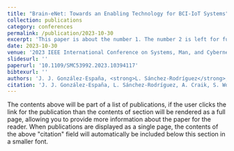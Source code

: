 ```yaml
---
title: "Brain-eNet: Towards an Enabling Technology for BCI-IoT Systems"
collection: publications
category: conferences
permalink: /publication/2023-10-30
excerpt: 'This paper is about the number 1. The number 2 is left for future work.'
date: 2023-10-30
venue: '2023 IEEE International Conference on Systems, Man, and Cybernetics (SMC), Honolulu, Oahu, HI, USA, 2023, pp. 3073-3078'
slidesurl: ''
paperurl: '10.1109/SMC53992.2023.10394117'
bibtexurl: ''
authors: 'J. J. González-España, <strong>L. Sánchez-Rodríguez</strong>, A. Craik, S. Wong, J. Feng and J. L. Contreras-Vidal'
citation: 'J. J. González-España, L. Sánchez-Rodríguez, A. Craik, S. Wong, J. Feng and J. L. Contreras-Vidal, "Brain-eNet: Towards an Enabling Technology for BCI-IoT Systems," 2023 IEEE International Conference on Systems, Man, and Cybernetics (SMC), Honolulu, Oahu, HI, USA, 2023, pp. 3073-3078, doi: 10.1109/SMC53992.2023.10394117.'
---
```

The contents above will be part of a list of publications, if the user clicks the link for the publication than the contents of section will be rendered as a full page, allowing you to provide more information about the paper for the reader. When publications are displayed as a single page, the contents of the above "citation" field will automatically be included below this section in a smaller font.
